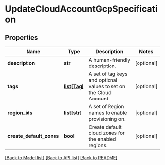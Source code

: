 # UpdateCloudAccountGcpSpecification

## Properties
Name | Type | Description | Notes
------------ | ------------- | ------------- | -------------
**description** | **str** | A human-friendly description. | [optional] 
**tags** | [**list[Tag]**](Tag.md) | A set of tag keys and optional values to set on the Cloud Account | [optional] 
**region_ids** | **list[str]** | A set of Region names to enable provisioning on. | [optional] 
**create_default_zones** | **bool** | Create default cloud zones for the enabled regions. | [optional] 

[[Back to Model list]](../README.md#documentation-for-models) [[Back to API list]](../README.md#documentation-for-api-endpoints) [[Back to README]](../README.md)

